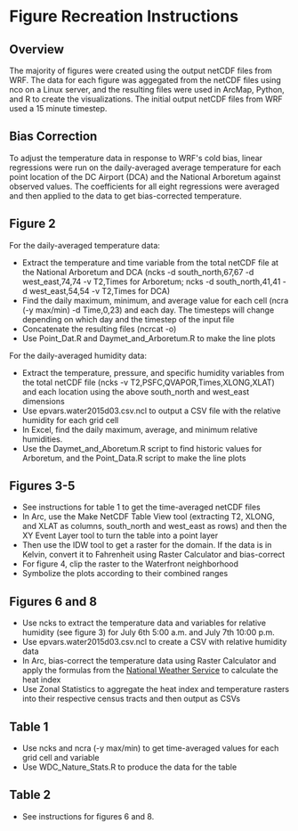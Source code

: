 # Figure Recreation Instructions

## Overview
The majority of figures were created using the output netCDF files from WRF. The data for each figure was aggegated from the netCDF files using nco on a Linux server, and the resulting files were used in ArcMap, Python, and R to create the visualizations. The initial output netCDF files from WRF used a 15 minute timestep.

## Bias Correction
To adjust the temperature data in response to WRF's cold bias, linear regressions were run on the daily-averaged average temperature for each point location of the DC Airport (DCA) and the National Arboretum against observed values. The coefficients for all eight regressions were averaged and then applied to the data to get bias-corrected temperature.

## Figure 2
For the daily-averaged temperature data:
* Extract the temperature and time variable from the total netCDF file at the National Arboretum and DCA (ncks -d south_north,67,67 -d west_east,74,74 -v T2,Times for Arboretum; ncks -d south_north,41,41 -d west_east,54,54 -v T2,Times for DCA) 
* Find the daily maximum, minimum, and average value for each cell (ncra (-y max/min) -d Time,0,23) and each day. The timesteps will change depending on which day and the timestep of the input file
* Concatenate the resulting files (ncrcat -o)
* Use Point_Dat.R and Daymet_and_Arboretum.R to make the line plots

For the daily-averaged humidity data:
* Extract the temperature, pressure, and specific humidity variables from the total netCDF file (ncks -v T2,PSFC,QVAPOR,Times,XLONG,XLAT) and each location using the above south_north and west_east dimensions
* Use epvars.water2015d03.csv.ncl to output a CSV file with the relative humidity for each grid cell
* In Excel, find the daily maximum, average, and minimum relative humidities.
* Use the Daymet_and_Aboretum.R script to find historic values for Arboretum, and the Point_Data.R script to make the line plots

## Figures 3-5
* See instructions for table 1 to get the time-averaged netCDF files
* In Arc, use the Make NetCDF Table View tool (extracting T2, XLONG, and XLAT as columns, south_north and west_east as rows) and then the XY Event Layer tool to turn the table into a point layer
* Then use the IDW tool to get a raster for the domain. If the data is in Kelvin, convert it to Fahrenheit using Raster Calculator and bias-correct
* For figure 4, clip the raster to the Waterfront neighborhood
* Symbolize the plots according to their combined ranges

## Figures 6 and 8
* Use ncks to extract the temperature data and variables for relative humidity (see figure 3) for July 6th 5:00 a.m. and July 7th 10:00 p.m.
* Use epvars.water2015d03.csv.ncl to create a CSV with relative humidity data
* In Arc, bias-correct the temperature data using Raster Calculator and apply the formulas from the [National Weather Service](https://www.wpc.ncep.noaa.gov/html/heatindex_equation.shtml) to calculate the heat index
* Use Zonal Statistics to aggregate the heat index and temperature rasters into their respective census tracts and then output as CSVs

## Table 1
* Use ncks and ncra (-y max/min) to get time-averaged values for each grid cell and variable
* Use WDC_Nature_Stats.R to produce the data for the table

## Table 2
* See instructions for figures 6 and 8.

